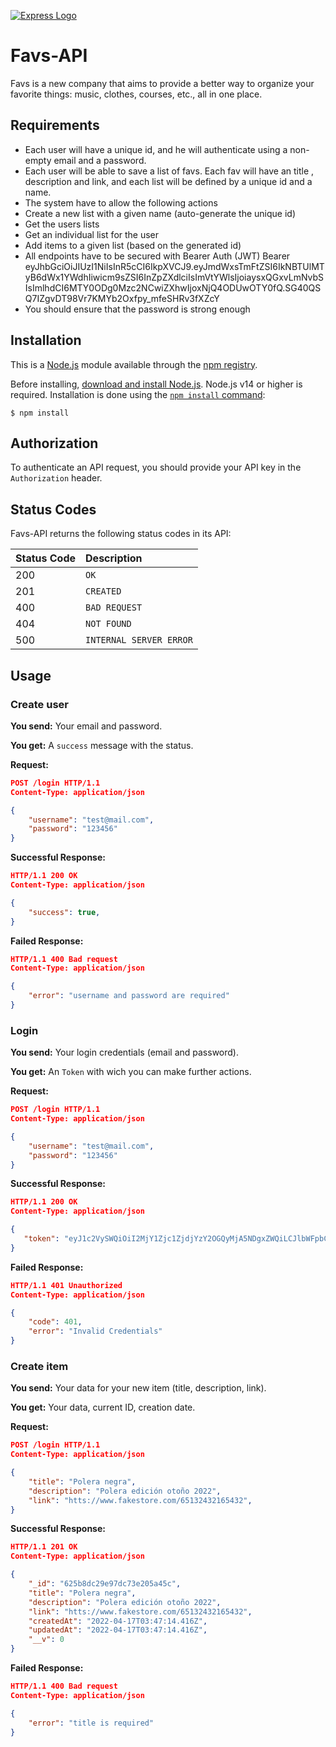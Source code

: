 [![Express Logo](https://i.cloudup.com/zfY6lL7eFa-3000x3000.png)](http://expressjs.com/)

# Favs-API

Favs is a new company that aims to provide a better way to organize your favorite things: music, clothes, courses, etc., all in one place.

## Requirements

* Each user will have a unique id, and he will authenticate using a non-empty email and a password.
* Each user will be able to save a list of favs. Each fav will have an title , description and link, and each list will be defined by a unique id and a name.
* The system have to allow the following actions
* Create a new list with a given name (auto-generate the unique id)
* Get the users lists
* Get an individual list for the user
* Add items to a given list (based on the generated id)
* All endpoints have to be secured with Bearer Auth (JWT) Bearer eyJhbGciOiJIUzI1NiIsInR5cCI6IkpXVCJ9.eyJmdWxsTmFtZSI6IkNBTUlMTyB6dWx1YWdhIiwicm9sZSI6InZpZXdlciIsImVtYWlsIjoiaysxQGxvLmNvbSIsImlhdCI6MTY0ODg0Mzc2NCwiZXhwIjoxNjQ4ODUwOTY0fQ.SG40QSQ7IZgvDT98Vr7KMYb2Oxfpy_mfeSHRv3fXZcY
* You should ensure that the password is strong enough

## Installation

This is a [Node.js](https://nodejs.org/en/) module available through the
[npm registry](https://www.npmjs.com/).

Before installing, [download and install Node.js](https://nodejs.org/en/download/).
Node.js v14 or higher is required.
Installation is done using the
[`npm install` command](https://docs.npmjs.com/getting-started/installing-npm-packages-locally):

```console
$ npm install
```

## Authorization

To authenticate an API request, you should provide your API key in the `Authorization` header.

## Status Codes

Favs-API returns the following status codes in its API:

| Status Code | Description |
| :--- | :--- |
| 200 | `OK` |
| 201 | `CREATED` |
| 400 | `BAD REQUEST` |
| 404 | `NOT FOUND` |
| 500 | `INTERNAL SERVER ERROR` |

## Usage

### Create user
**You send:**  Your email and password.

**You get:** A `success` message with the status.

**Request:**
```json
POST /login HTTP/1.1
Content-Type: application/json

{
    "username": "test@mail.com",
    "password": "123456" 
}

```
**Successful Response:**
```json
HTTP/1.1 200 OK
Content-Type: application/json

{
    "success": true,
}
```
**Failed Response:**
```json
HTTP/1.1 400 Bad request
Content-Type: application/json

{
    "error": "username and password are required"
}
``` 

### Login
**You send:**  Your  login credentials (email and password).

**You get:** An `Token` with wich you can make further actions.

**Request:**
```json
POST /login HTTP/1.1
Content-Type: application/json

{
    "username": "test@mail.com",
    "password": "123456" 
}

```
**Successful Response:**
```json
HTTP/1.1 200 OK
Content-Type: application/json

{
   "token": "eyJ1c2VySWQiOiI2MjY1Zjc1ZjdjYzY2OGQyMjA5NDgxZWQiLCJlbWFpbCI6ImhlbnJ5MkBnbWFpbC5jb20iLCJpYXQiOjE2NTA4NDk4ODUsImV4cCI6MTY1MDg1NzA4NX0.uwU4kjpncZz88Op1x-XxMvAuwRLT9kQ_w1SONOyIIhc",
}
```
**Failed Response:**
```json
HTTP/1.1 401 Unauthorized
Content-Type: application/json

{
    "code": 401,
    "error": "Invalid Credentials"
}
``` 

### Create item
**You send:**  Your data for your new item (title, description, link).

**You get:** Your data, current ID, creation date.

**Request:**
```json
POST /login HTTP/1.1
Content-Type: application/json

{
    "title": "Polera negra",
    "description": "Polera edición otoño 2022",
    "link": "htts://www.fakestore.com/65132432165432",
}

```
**Successful Response:**
```json
HTTP/1.1 201 OK
Content-Type: application/json

{
    "_id": "625b8dc29e97dc73e205a45c",
    "title": "Polera negra",
    "description": "Polera edición otoño 2022",
    "link": "htts://www.fakestore.com/65132432165432",
    "createdAt": "2022-04-17T03:47:14.416Z",
    "updatedAt": "2022-04-17T03:47:14.416Z",
    "__v": 0
}
```
**Failed Response:**
```json
HTTP/1.1 400 Bad request
Content-Type: application/json

{
    "error": "title is required"
}
```